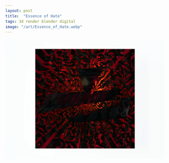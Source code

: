 ```yaml
---
layout: post
title:  "Essence of Hate"
tags: 3d render blender digital
image: "/art/Essence_of_Hate.webp"
---
```

![](/art/Essence_of_Hate.webp)